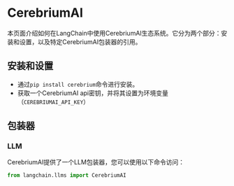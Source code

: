 # CerebriumAI

本页面介绍如何在LangChain中使用CerebriumAI生态系统。它分为两个部分：安装和设置，以及特定CerebriumAI包装器的引用。

## 安装和设置
- 通过`pip install cerebrium`命令进行安装。
- 获取一个CerebriumAI api密钥，并将其设置为环境变量（`CEREBRIUMAI_API_KEY`）

## 包装器

### LLM

CerebriumAI提供了一个LLM包装器，您可以使用以下命令访问：
```python
from langchain.llms import CerebriumAI
```
